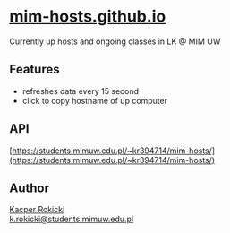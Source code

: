 # [mim-hosts.github.io](https://mim-hosts.github.io)

Currently up hosts and ongoing classes in LK @ MIM UW

## Features

- refreshes data every 15 second
- click to copy hostname of up computer

## API

[https://students.mimuw.edu.pl/~kr394714/mim-hosts/](https://students.mimuw.edu.pl/~kr394714/mim-hosts/)

## Author

[Kacper Rokicki](https://github.com/k-rokicki)
\
[k.rokicki@students.mimuw.edu.pl](mailto:k.rokicki@students.mimuw.edu.pl)
